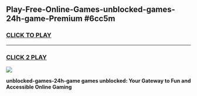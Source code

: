 
## Play-Free-Online-Games-unblocked-games-24h-game-Premium #6cc5m
<h3>
<a href="https://premium.freeplayer.one?title=unblocked-games-24h-game&ref=8M">CLICK TO PLAY</a></h3>
<hr>

<h3>
<a href="https://premium.freeplayer.one?title=unblocked-games-24h-game&ref=8M">CLICK 2 PLAY</a>
  
</h3>

<a href="https://premium.freeplayer.one?title=unblocked-games-24h-game&ref=8M"><img src="https://clearcache.store/games.png"></a>


**unblocked-games-24h-game games unblocked: Your Gateway to Fun and Accessible Online Gaming**
